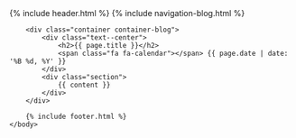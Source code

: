 <!DOCTYPE html>
<html lang="en">
    <head>
        {% include header.html %}
    </head>
    <body>
        {% include navigation-blog.html %}
        
        <div class="container container-blog">
            <div class="text--center">
                <h2>{{ page.title }}</h2>
                <span class="fa fa-calendar"></span> {{ page.date | date: '%B %d, %Y' }}
            </div>
            <div class="section">
                {{ content }}
            </div>
        </div>

        {% include footer.html %}
    </body>
</html>

